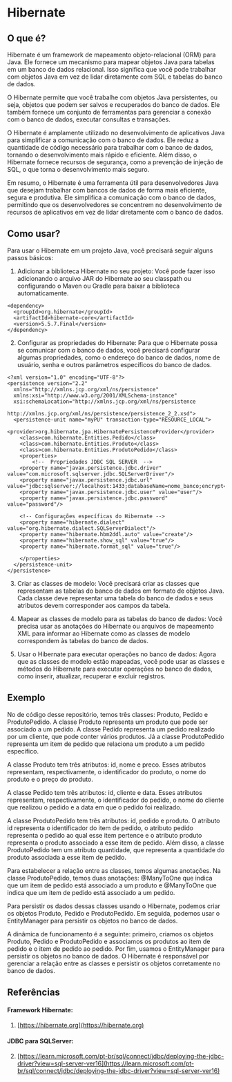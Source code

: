 # Hibernate
## O que é?
Hibernate é um framework de mapeamento objeto-relacional (ORM) para Java. Ele fornece um mecanismo para mapear objetos Java para tabelas em um banco de dados relacional. Isso significa que você pode trabalhar com objetos Java em vez de lidar diretamente com SQL e tabelas do banco de dados.

O Hibernate permite que você trabalhe com objetos Java persistentes, ou seja, objetos que podem ser salvos e recuperados do banco de dados. Ele também fornece um conjunto de ferramentas para gerenciar a conexão com o banco de dados, executar consultas e transações.

O Hibernate é amplamente utilizado no desenvolvimento de aplicativos Java para simplificar a comunicação com o banco de dados. Ele reduz a quantidade de código necessário para trabalhar com o banco de dados, tornando o desenvolvimento mais rápido e eficiente. Além disso, o Hibernate fornece recursos de segurança, como a prevenção de injeção de SQL, o que torna o desenvolvimento mais seguro.

Em resumo, o Hibernate é uma ferramenta útil para desenvolvedores Java que desejam trabalhar com bancos de dados de forma mais eficiente, segura e produtiva. Ele simplifica a comunicação com o banco de dados, permitindo que os desenvolvedores se concentrem no desenvolvimento de recursos de aplicativos em vez de lidar diretamente com o banco de dados.

## Como usar?
Para usar o Hibernate em um projeto Java, você precisará seguir alguns passos básicos:

1. Adicionar a biblioteca Hibernate no seu projeto: Você pode fazer isso adicionando o arquivo JAR do Hibernate ao seu classpath ou configurando o Maven ou Gradle para baixar a biblioteca automaticamente.
```
<dependency>
  <groupId>org.hibernate</groupId>
  <artifactId>hibernate-core</artifactId>
  <version>5.5.7.Final</version>
</dependency>
```
2. Configurar as propriedades do Hibernate: Para que o Hibernate possa se comunicar com o banco de dados, você precisará configurar algumas propriedades, como o endereço do banco de dados, nome de usuário, senha e outros parâmetros específicos do banco de dados.
```
<?xml version="1.0" encoding="UTF-8"?>
<persistence version="2.2"
  xmlns="http://xmlns.jcp.org/xml/ns/persistence"
  xmlns:xsi="http://www.w3.org/2001/XMLSchema-instance"
  xsi:schemaLocation="http://xmlns.jcp.org/xml/ns/persistence
                      http://xmlns.jcp.org/xml/ns/persistence/persistence_2_2.xsd">
  <persistence-unit name="myPU" transaction-type="RESOURCE_LOCAL">
    <provider>org.hibernate.jpa.HibernatePersistenceProvider</provider>
    <class>com.hibernate.Entities.Pedido</class>
    <class>com.hibernate.Entities.Produto</class>
    <class>com.hibernate.Entities.ProdutoPedido</class>
    <properties>
		<!--  Propriedades JDBC SQL SERVER  -->
    <property name="javax.persistence.jdbc.driver" value="com.microsoft.sqlserver.jdbc.SQLServerDriver"/>
    <property name="javax.persistence.jdbc.url" value="jdbc:sqlserver://localhost:1433;databaseName=nome_banco;encrypt=false"/>
    <property name="javax.persistence.jdbc.user" value="user"/>
    <property name="javax.persistence.jdbc.password" value="password"/>

	<!-- Configurações específicas do Hibernate -->
    <property name="hibernate.dialect" value="org.hibernate.dialect.SQLServerDialect"/>
    <property name="hibernate.hbm2ddl.auto" value="create"/>
    <property name="hibernate.show_sql" value="true"/>
    <property name="hibernate.format_sql" value="true"/>
    
	</properties>
  </persistence-unit>
</persistence>
```
3. Criar as classes de modelo: Você precisará criar as classes que representam as tabelas do banco de dados em formato de objetos Java. Cada classe deve representar uma tabela do banco de dados e seus atributos devem corresponder aos campos da tabela.

4. Mapear as classes de modelo para as tabelas do banco de dados: Você precisa usar as anotações do Hibernate ou arquivos de mapeamento XML para informar ao Hibernate como as classes de modelo correspondem às tabelas do banco de dados.

5. Usar o Hibernate para executar operações no banco de dados: Agora que as classes de modelo estão mapeadas, você pode usar as classes e métodos do Hibernate para executar operações no banco de dados, como inserir, atualizar, recuperar e excluir registros.

## Exemplo
No de código desse repositório, temos três classes: Produto, Pedido e ProdutoPedido. A classe Produto representa um produto que pode ser associado a um pedido. A classe Pedido representa um pedido realizado por um cliente, que pode conter vários produtos. Já a classe ProdutoPedido representa um item de pedido que relaciona um produto a um pedido específico.

A classe Produto tem três atributos: id, nome e preco. Esses atributos representam, respectivamente, o identificador do produto, o nome do produto e o preço do produto.

A classe Pedido tem três atributos: id, cliente e data. Esses atributos representam, respectivamente, o identificador do pedido, o nome do cliente que realizou o pedido e a data em que o pedido foi realizado.

A classe ProdutoPedido tem três atributos: id, pedido e produto. O atributo id representa o identificador do item de pedido, o atributo pedido representa o pedido ao qual esse item pertence e o atributo produto representa o produto associado a esse item de pedido. Além disso, a classe ProdutoPedido tem um atributo quantidade, que representa a quantidade do produto associada a esse item de pedido.

Para estabelecer a relação entre as classes, temos algumas anotações. Na classe ProdutoPedido, temos duas anotações: @ManyToOne que indica que um item de pedido está associado a um produto e @ManyToOne que indica que um item de pedido está associado a um pedido.

Para persistir os dados dessas classes usando o Hibernate, podemos criar os objetos Produto, Pedido e ProdutoPedido. Em seguida, podemos usar o EntityManager para persistir os objetos no banco de dados.

A dinâmica de funcionamento é a seguinte: primeiro, criamos os objetos Produto, Pedido e ProdutoPedido e associamos os produtos ao item de pedido e o item de pedido ao pedido. Por fim, usamos o EntityManager para persistir os objetos no banco de dados. O Hibernate é responsável por gerenciar a relação entre as classes e persistir os objetos corretamente no banco de dados.

## Referências
#### Framework Hibernate:
1. [https://hibernate.org](https://hibernate.org)
#### JDBC para SQLServer:
2. [https://learn.microsoft.com/pt-br/sql/connect/jdbc/deploying-the-jdbc-driver?view=sql-server-ver16](https://learn.microsoft.com/pt-br/sql/connect/jdbc/deploying-the-jdbc-driver?view=sql-server-ver16)
